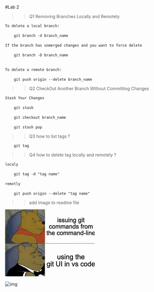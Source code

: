 #Lab 2

>> Q1 Removing Branches Locally and Remotely

    To delete a local branch:

        git branch -d branch_name

    If the branch has unmerged changes and you want to force delete

        git branch -D branch_name


    To delete a remote branch:

        git push origin --delete branch_name

>>Q2 CheckOut Another Branch Without Committing Changes

    Stash Your Changes

        git stash
        
        git checkout branch_name
        
        git stash pop

>>Q3 how to list tags ?
        
        git tag

>> Q4 how to delete tag locally and remotely ?

    localy 
        
        git tag -d "tag name"

    remotly

        git push origin --delete "tag name"

>> add image to readme file

![task2-vc](th.jpeg)

<img src="https://tse1.mm.bing.net/th?id=OIP.RgQ2nbSMrzEfBlEjDT3hmwHaFh&pid=Api&P=0&h=220" alt="img">

